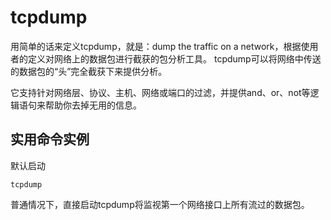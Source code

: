 # tcpdump

用简单的话来定义tcpdump，就是：dump the traffic on a network，根据使用者的定义对网络上的数据包进行截获的包分析工具。 tcpdump可以将网络中传送的数据包的“头”完全截获下来提供分析。

它支持针对网络层、协议、主机、网络或端口的过滤，并提供and、or、not等逻辑语句来帮助你去掉无用的信息。

## 实用命令实例
默认启动
```
tcpdump
```
普通情况下，直接启动tcpdump将监视第一个网络接口上所有流过的数据包。
